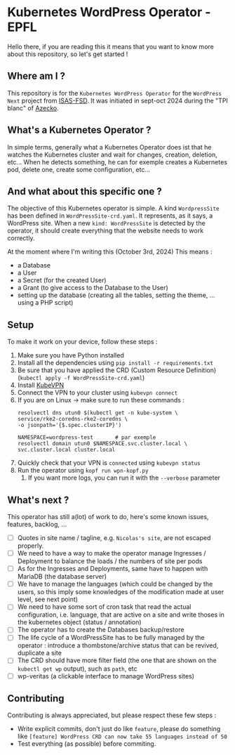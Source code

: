 # Kubernetes WordPress Operator - EPFL
Hello there, if you are reading this it means that you want to know more
about this repository, so let's get started !

## Where am I ?
This repository is for the `Kubernetes WordPress Operator` for the `WordPress Next`
project from [ISAS-FSD].
It was initiated in sept-oct 2024 during the "TPI blanc" of [Azecko].

## What's a Kubernetes Operator ?
In simple terms, generally what a Kubernetes Operator does ist that he watches
the Kubernetes cluster and wait for changes, creation, deletion, etc...
When he detects something, he can for exemple creates a Kubernetes pod,
delete one, create some configuration, etc...

## And what about this specific one ?
The objective of this Kubernetes operator is simple.
A kind `WordpressSite` has been defined in `WordPressSite-crd.yaml`. It represents, as it says, a WordPress site.
When a new `kind: WordPressSite` is detected by the operator, it should create
everything that the website needs to work correctly.

At the moment where I'm writing this (October 3rd, 2024) This means :
* a Database
* a User
* a Secret (for the created User)
* a Grant (to give access to the Database to the User)
* setting up the database (creating all the tables, setting the theme, ... using a PHP script)

## Setup
To make it work on your device, follow these steps :
1. Make sure you have Python installed
2. Install all the dependencies using `pip install -r requirements.txt`
3. Be sure that you have applied the CRD (Custom Resource Definition) (`kubectl apply -f WordPressSite-crd.yaml`)
4. Install [KubeVPN]
5. Connect the VPN to your cluster using `kubevpn connect`
6. If you are on Linux → make sure to run these commands :
    ```
    resolvectl dns utun0 $(kubectl get -n kube-system \
    service/rke2-coredns-rke2-coredns \
    -o jsonpath='{$.spec.clusterIP}')

    NAMESPACE=wordpress-test       # par exemple
    resolvectl domain utun0 $NAMESPACE.svc.cluster.local \
    svc.cluster.local cluster.local
    ```
7. Quickly check that your VPN is `connected` using `kubevpn status`
8. Run the operator using `kopf run wpn-kopf.py`
   1. If you want more logs, you can run it with the `--verbose` parameter

## What's next ?
This operator has still a(lot) of work to do, here's some known issues, features, backlog, ...

- [ ] Quotes in site name / tagline, e.g. `Nicolas's site`, are not escaped properly.
- [ ] We need to have a way to make the operator manage Ingresses / Deployment to balance the loads / the numbers of site per pods
- [ ] As for the Ingresses and Deployments, same have to happen with MariaDB (the database server)
- [ ] We have to manage the languages (which could be changed by the users, so this imply some knowledges of the modification made at user level, see next point)
- [ ] We need to have some sort of cron task that read the actual configuration, i.e. language, that are active on a site and write thoses in the kubernetes object (status / annotation)
- [ ] The operator has to create the Databases backup/restore
- [ ] The life cycle of a WordPressSite has to be fully managed by the operator : introduce a thombstone/archive status that can be revived, duplicate a site
- [ ] The CRD should have more filter field (the one that are shown on the `kubectl get wp` output), such as `path`, etc
- [ ] wp-veritas (a clickable interface to manage WordPress sites)

## Contributing
Contributing is always appreciated, but please respect these few steps :
- Write explicit commits, don't just do like `feature`, please do something like `[feature] WordPress CRD can now take 55 languages instead of 50`
- Test everything (as possible) before commiting.

[ISAS-FSD]: https://search.epfl.ch/?filter=unit&q=ISAS-FSD
[Azecko]: https://github.com/Azecko/
[KubeVPN]: https://www.kubevpn.cn/
